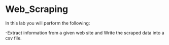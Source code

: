 # Web_Scraping
In this lab you will perform the following:

-Extract information from a given web site
 and Write the scraped data into a csv file.

